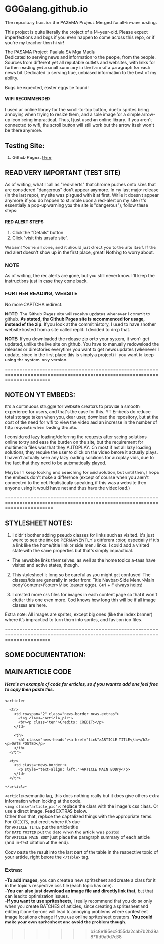 # GGGalang.github.io
The repository host for the PASAMA Project. Merged for all-in-one hosting.

This project is quite literally the project of a 14-year-old. Please expect imperfections and bugs if you even happen to come across this repo, or if you're my teacher then hi sir!

The PASAMA Project: Paalala SA Mga Madla<br>
Dedicated to serving news and information to the people, from the people. Sources from different yet all reputable outlets and websites, with links for further reading yet a small
summary in the form of a paragraph for each news bit. Dedicated to serving true, unbiased information to the best of my ability.

Bugs be expected, easter eggs be found!

#### WIFI RECOMMENDED
I used an online library for the scroll-to-top button, due to sprites being annoying when trying to resize them, and
a sole image for a simple arrow-up icon being impractical. Thus, I just used an online library. If you aren't connected to
wifi, the scroll button will still work but the arrow itself won't be there anymore.

## Testing Site:
1. Github Pages: [Here](https://www.pasama.ml/)

## READ VERY IMPORTANT (TEST SITE)
As of writing, what I call as "red-alerts" that chrome pushes onto sites that are considered "dangerous" don't appear anymore.
In my last major release (in the last repo), my site was plagued with it at first. While it doesn't appear anymore, if you do happen to
stumble upon a red-alert on my site (it's essentially a pop-up warning you the site is "dangerous"), follow these steps:

#### RED ALERT STEPS
1. Click the "Details" button
2. Click "visit this unsafe site".

Wabam! You're all done, and it should just direct you to the site itself. If the red alert doesn't show up in the first place, great! Nothing to worry about.

### NOTE
As of writing, the red alerts are gone, but you still never know. I'll keep the instructions just in case they come back.

### FURTHER READING, WEBSITE

No more CAPTCHA redirect.

**NOTE:** The Github Pages site will receive updates whenever I commit to github. **As stated, the Github Pages site is recommended for usage, instead of the zip**. If you look at the commit history, I used to have another website hosted from a site called replit. I decided to drop that.

**NOTE:** If you downloaded the release zip onto your system, it won't get updated, unlike the live site on github. You have to manually redownload the releases or directories everytime you want to get news updates (whenever I update, since in the first place this is simply a project) if you want to keep using the system-only version.

============================================================================================================================

## NOTE ON YT EMBEDS:
It's a continuous struggle for website creators to provide a smooth experience for users, and that's the case for this.
YT Embeds do reduce total storage taken when you, dear user, download the repository, but at the cost of the need for wifi
to view the video and an increase in the number of http requests when loading the site.

I considered lazy loading/deferring the requests after seeing solutions online to try and ease the burden on the site,
but the requirement for multimedia files was that they AUTOPLAY. On most if not all lazy loading solutions, they require the user
to click on the video before it actually plays. I haven't actually seen any lazy loading solutions for autoplay vids,
due to the fact that they need to be automatically played.

Maybe I'll keep looking and searching for said solution, but until then, I hope the embeds don't make a difference (except of course
when you aren't connected to the net. Realistically speaking, if this was a website then anyone using it would have net and thus
have the video load.)

=============================================================================================================================

## STYLESHEET NOTES:
1. I didn't bother adding pseudo classes for links such as visited.
It's just weird to see the link be PERMANENTLY a different color, especially if it's a link
like the home/title link or side menu links. I could add a visited state with the same properties but that's simply
impractical.
 - The newsbite links themselves, as well as the home topics a-tags have visited and active states, though.

2. This stylesheet is long so be careful as you might get confused. The classes/ids are generally in order from:
Title Navbar>Side Menu>Main body/Content>Footer>Misc (easter eggs). Ctrl + F always helps!

3. I created more css files for images in each content page so that it won't clutter this one even more.
God knows how long this will be if all image classes are here.

Extra note: All images are sprites, except big ones (like the index banner) where it's impractical to turn them into sprites, and favicon ico files.

============================================================================================================================

## SOME DOCUMENTATION:

## MAIN ARTICLE CODE
##### Here's an example of code for articles, so if you want to add one feel free to copy then paste this.
```
<article>

  <tr>
    <td rowspan="2" class="news-border news-extras">
      <img class="article_pic">
      <br><p class="ten">Credits: CREDITS</p>
    </td>

    <th>
      <h2 class="news-heads"><a href="link">ARTICLE TITLE</a></h2><p>DATE POSTED</p>
    </th>
  </tr>

  <tr>
    <td class="news-border">
      <p style="text-align: left;">ARTICLE MAIN BODYy</p>
    </td>
  </tr>

</article>
```

`<article>`:semantic tag, this does nothing really but it does give others extra information when looking at the code.<br>
`<img class="article_pic">`: replace the class with the image's css class. Or use a direct image. Read EXTRAS below.<br>
Other than that, replace the capitalized things with the appropriate items.<br>
For `CREDITS`, put credit where it's due<br>
for `ARTICLE TITLE` put the article title<br>
for `DATE POSTED` put the date when the article was posted<br>
for `ARTICLE MAIN BODY` just place the paragraph summary of each article (and in-text citation at the end).<br>

Copy paste the result into the last part of the table in the respective topic of your article, right before the `</table>` tag.

### Extras:
-**To add images**, you can create a new spritesheet and create a class for it in the topic's respective css file (each topic has one).<br>
-**You can also just download an image file and directly link that**, but that can lead to optimization issues.<br>
-**If you want to use spritesheets**, I really recommend that you do so only when you create BATCHES of articles, since creating a spritesheet and editing it one-by-one will lead to annoying problems where spritesheet image locations change if you use online spritesheet creators. **You could make your own spritesheet and avoid the problem though**.
>>>>>>> b3c8e195ec9d55da2cab7b2b39a871fd9a9d7d68
